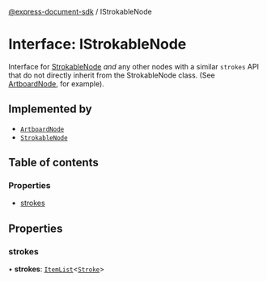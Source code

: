 [@express-document-sdk](../overview.md) / IStrokableNode

# Interface: IStrokableNode

Interface for [StrokableNode](../classes/StrokableNode.md) *and* any other nodes with a similar `strokes` API that do not directly inherit from
the StrokableNode class. (See [ArtboardNode](../classes/ArtboardNode.md), for example).

## Implemented by

- [`ArtboardNode`](../classes/ArtboardNode.md)
- [`StrokableNode`](../classes/StrokableNode.md)

## Table of contents

### Properties

- [strokes](IStrokableNode.md#strokes)

## Properties

### <a id="strokes" name="strokes"></a> strokes

• **strokes**: [`ItemList`](../classes/ItemList.md)<[`Stroke`](Stroke.md)\>
